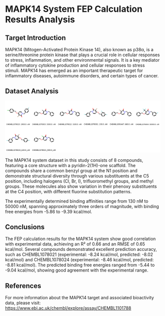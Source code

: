 # MAPK14 System FEP Calculation Results Analysis

## Target Introduction

MAPK14 (Mitogen-Activated Protein Kinase 14), also known as p38α, is a serine/threonine protein kinase that plays a crucial role in cellular responses to stress, inflammation, and other environmental signals. It is a key mediator of inflammatory cytokine production and cellular responses to stress stimuli. MAPK14 has emerged as an important therapeutic target for inflammatory diseases, autoimmune disorders, and certain types of cancer.

## Dataset Analysis

![Molecular structures of representative compounds](mol_grid.png)

The MAPK14 system dataset in this study consists of 8 compounds, featuring a core structure with a pyridin-2(1H)-one scaffold. The compounds share a common benzyl group at the N1 position and demonstrate structural diversity through various substituents at the C5 position, including halogens (Cl, Br, I), trifluoromethyl groups, and methyl groups. These molecules also show variation in their phenoxy substituents at the C4 position, with different fluorine substitution patterns.

The experimentally determined binding affinities range from 130 nM to 50000 nM, spanning approximately three orders of magnitude, with binding free energies from -5.86 to -9.39 kcal/mol.

## Conclusions

The FEP calculation results for the MAPK14 system show good correlation with experimental data, achieving an R² of 0.66 and an RMSE of 0.65 kcal/mol. Several compounds demonstrated excellent prediction accuracy, such as CHEMBL1078021 (experimental: -8.24 kcal/mol, predicted: -8.02 kcal/mol) and CHEMBL1078024 (experimental: -8.46 kcal/mol, predicted: -8.81 kcal/mol). The predicted binding free energies ranged from -5.44 to -9.04 kcal/mol, showing good agreement with the experimental range.

## References

For more information about the MAPK14 target and associated bioactivity data, please visit:
https://www.ebi.ac.uk/chembl/explore/assay/CHEMBL1101788 